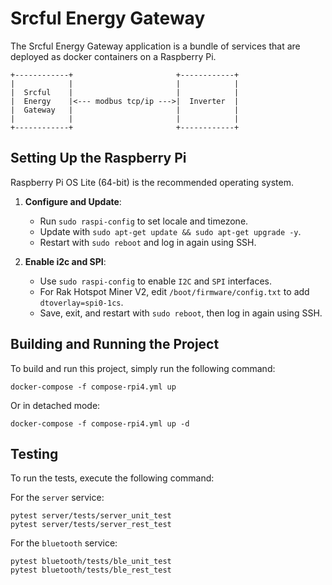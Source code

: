 # Srcful Energy Gateway

The Srcful Energy Gateway application is a bundle of services that are deployed as docker containers on a Raspberry Pi.

```
+------------+                       +------------+
|            |                       |            |
|  Srcful    |                       |            |
|  Energy    |<--- modbus tcp/ip --->|  Inverter  |
|  Gateway   |                       |            |
|            |                       |            |
+------------+                       +------------+
```

## Setting Up the Raspberry Pi

Raspberry Pi OS Lite (64-bit) is the recommended operating system.

1. **Configure and Update**:

   - Run `sudo raspi-config` to set locale and timezone.
   - Update with `sudo apt-get update && sudo apt-get upgrade -y`.
   - Restart with `sudo reboot` and log in again using SSH.

2. **Enable i2c and SPI**:
   - Use `sudo raspi-config` to enable `I2C` and `SPI` interfaces.
   - For Rak Hotspot Miner V2, edit `/boot/firmware/config.txt` to add `dtoverlay=spi0-1cs`.
   - Save, exit, and restart with `sudo reboot`, then log in again using SSH.

## Building and Running the Project

To build and run this project, simply run the following command:

```shell
docker-compose -f compose-rpi4.yml up
```

Or in detached mode:

```shell
docker-compose -f compose-rpi4.yml up -d
```

## Testing

To run the tests, execute the following command:

For the `server` service:

```shell
pytest server/tests/server_unit_test
pytest server/tests/server_rest_test
```

For the `bluetooth` service:

```shell
pytest bluetooth/tests/ble_unit_test
pytest bluetooth/tests/ble_rest_test
```
